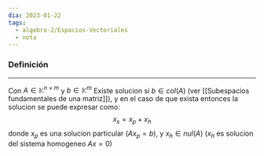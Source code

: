 ```yaml
---
dia: 2023-01-22
tags:
  - algebra-2/Espacios-Vectoriales
  - nota
---
```

### Definición
---
Con $A \in \mathbb{K}^{n \times m}$ y $b \in \mathbb{K}^m$
Existe solucion si $b \in col(A)$ (ver [[Subespacios fundamentales de una matriz]]), y en el caso de que exista entonces la solucion se puede expresar como: 
$$ x_s = x_p + x_h$$
donde $x_p$ es una solucion particular ($A x_p = b$), y $x_h \in nul(A)$ ($x_h$ es solucion del sistema homogeneo $Ax=0$)